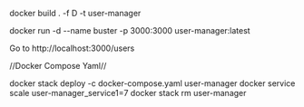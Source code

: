 docker build . -f D -t user-manager

docker run -d  --name buster -p 3000:3000 user-manager:latest

Go to http://localhost:3000/users



//Docker Compose Yaml//

docker stack deploy -c docker-compose.yaml user-manager
docker service scale user-manager_service1=7
docker stack rm user-manager 